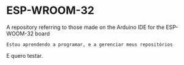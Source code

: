 # ESP-WROOM-32
 A repository referring to those made on the Arduino IDE for the ESP-WOOM-32 board


    Estou aprendendo a programar, e a gerenciar meus repositórios

E quero testar.